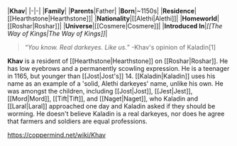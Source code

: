 |**Khav**|
|-|-|
|**Family**|
|**Parents**|Father|
|**Born**|~1150s|
|**Residence**|[[Hearthstone\|Hearthstone]]|
|**Nationality**|[[Alethi\|Alethi]]|
|**Homeworld**|[[Roshar\|Roshar]]|
|**Universe**|[[Cosmere\|Cosmere]]|
|**Introduced In**|*[[The Way of Kings\|The Way of Kings]]*|

>“*You know. Real darkeyes. Like us.*”
\-Khav's opinion of Kaladin[1]


**Khav** is a resident of [[Hearthstone\|Hearthstone]] on [[Roshar\|Roshar]].
He has low eyebrows and a permanently scowling expression. He is a teenager in 1165, but younger than [[Jost\|Jost's]] 14.
[[Kaladin\|Kaladin]] uses his name as an example of a 'solid, Alethi darkeyes' name, unlike his own.
He was amongst the children, including [[Jost\|Jost]], [[Jest\|Jest]], [[Mord\|Mord]], [[Tift\|Tift]], and [[Naget\|Naget]], who Kaladin and [[Laral\|Laral]] approached one day and Kaladin asked if they should be worming. He doesn't believe Kaladin is a real darkeyes, nor does he agree that farmers and soldiers are equal professions.



https://coppermind.net/wiki/Khav